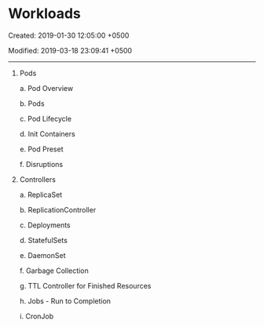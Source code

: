 # Workloads

Created: 2019-01-30 12:05:00 +0500

Modified: 2019-03-18 23:09:41 +0500

---

1. Pods

    a.  Pod Overview

    b.  Pods

    c.  Pod Lifecycle

    d.  Init Containers

    e.  Pod Preset

    f.  Disruptions

2. Controllers

    a.  ReplicaSet

    b.  ReplicationController

    c.  Deployments

    d.  StatefulSets

    e.  DaemonSet

    f.  Garbage Collection

    g.  TTL Controller for Finished Resources

    h.  Jobs - Run to Completion

    i.  CronJob
